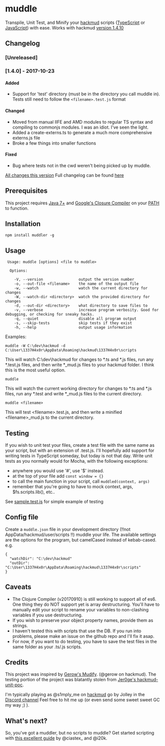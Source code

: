# muddle
Transpile, Unit Test, and Minify your [hackmud](https://www.hackmud.com/) scripts ([TypeScript](https://www.typescriptlang.org/) or [JavaScript](https://www.javascript.com/)) with ease.
Works with hackmud [version 1.4.10](https://hackmud.zendesk.com/hc/en-us/articles/115002750533-1-4-10-Patch-Notes)

## Changelog
### [Unreleased]

### [1.4.0] - 2017-10-23
#### Added
- Support for 'test' directory (must be in the directory you call muddle in).  Tests still need to follow the `<filename>.test.js` format

#### Changed
- Moved from manual IIFE and AMD modules to regular TS syntax and compiling to commonjs modules.  I was an idiot.  I've seen the light.
- Added a create-externs.ts to generate a much more comprehensive externs.js file
- Broke a few things into smaller functions

#### Fixed
- Bug where tests not in the cwd weren't being picked up by muddle.

[All changes this version](https://github.com/jcjolley/muddler/compare/v1.3.5...v1.4.0)
Full changelog can be found [here](https://github.com/jcjolley/muddler/blob/master/CHANGELOG.md)


## Prerequisites 
This project requires [Java 7+](http://www.oracle.com/technetwork/java/javase/downloads/jre8-downloads-2133155.html) and [Google's Closure Compiler](https://dl.google.com/closure-compiler/compiler-latest.zip) on your [PATH](http://windowsitpro.com/systems-management/how-can-i-add-new-folder-my-system-path) to function.

## Installation

`npm install muddler -g`

## Usage

```
 Usage: muddle [options] <file to muddle>

  Options:

    -V, --version                output the version number
    -o, --out-file <filename>    the name of the output file
    -w, --watch                  watch the current directory for changes
    -W, --watch-dir <directory>  watch the provided directory for changes
    -d, --out-dir <directory>    what directory to save files to
    -v, --verbose                increase program verbosity. Good for debugging, or checking for sneaky hacks.
    -q, --quiet                  disable all program output
    -s, --skip-tests             skip tests if they exist
    -h, --help                   output usage information

```

Examples:

`muddle -W C:\dev\hackmud -d C:\User\1337H4x0r\AppData\Roaming\hackmud\1337H4x0r\scripts`

This will watch C:\dev\hackmud for changes to *.ts and *.js files, run any *.test.js files, and then write *_mud.js files to your hackmud folder.
I think this is the most useful option.

`muddle`

This will watch the current working directory for changes to *.ts and *.js files, run any *.test and write *_mud.js files to the current directory.

`muddle <filename>`

This will test \<filename\>.test.js, and then write a minified \<filename\>_mud.js to the current directory.

## Testing
If you wish to unit test your files, create a test file with the same name as your script, but with an extension of .test.js.
I'll hopefully add support for writing tests in TypeScript someday, but today is not that day.
Write unit tests as you normally would for Mocha, with the following exceptions:
* anywhere you would use '#', use '$' instead.
* at the top of your file add `const window = {}`
* to call the main function in your script, call `muddled(context, args)`
* remember that you're going to have to mock context, args, $fs.scripts.lib(), etc.. 

See [sample.test.js](https://github.com/jcjolley/muddle/blob/master/sample.test.js) for simple example of testing

## Config file
Create a `muddle.json` file in your development directory (!!not AppData/hackmud/user/scripts !!) muddle your life.
The available settings are the options for the program, but camelCased instead of kebab-cased.
e.g.
```
{
  "watchDir": "C:\dev\hackmud" 
  "outDir": "C:\User\1337H4x0r\AppData\Roaming\hackmud\1337H4x0r\scripts"
}
```

## Caveats
* The Clojure Compiler (v20170910) is still working to support all of es6.  One thing they do NOT support yet is array destructuring.  You'll have to manually edit your script to rename your variables to non-clashing variables if you use destructuring.  
* If you wish to preserve your object property names, provide them as strings.
* I haven't tested this with scripts that use the DB.  If you run into problems, please make an issue on the github repo and I'll fix it asap.
* For now, if you want to do testing, you have to save the test files in the same folder as your .ts/.js scripts.  

## Credits
This project was inspired by [Gerow's Mudify](https://github.com/gerow/mudify). (@gerow on hackmud).
The testing portion of the project was blatantly stolen from [Jer0ge's hackmud-unit-poc](https://github.com/jer0ge/hackmud-unit-poc).

I'm typically playing as @s1mply_me on [hackmud](https://www.hackmud.com/) go by Jolley in the [Discord channel](https://discord.gg/sc6gVse)
Feel free to hit me up (or even send some sweet sweet GC my way ;) ).

## What's next?

So, you've got a muddler, but no scripts to muddle?  Get started scripting with [this excellent guide](https://docs.google.com/document/d/1eXAmHrQ9pqBGoT183LQ4O0WsAaNiKML8GOxZNEy5O3w/edit) by @ciastex_ and @i20k.
